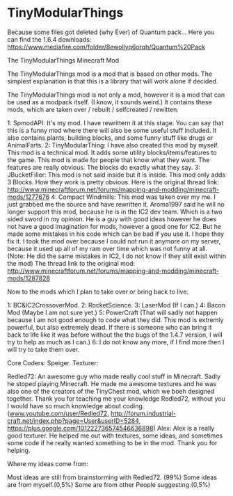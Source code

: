 TinyModularThings
=================

Because some files got deleted (why Ever) of Quantum pack...
Here you can find the 1.6.4 downloads:
https://www.mediafire.com/folder/8ewollyq6orqh/Quantum%20Pack

The TinyModularThings Minecraft Mod

The TinyModularThings mod is a mod that is based on other mods.
The simplest explanation is that this is a library that will work alone if decided.

The TinyModularThings mod is not only a mod, however it is a mod that can be used as a modpack itself. (I know, it sounds weird.)
It contains these mods, which are taken over / rebuilt / selfcreated / rewitten.

1: SpmodAPI: It's my mod. I have rewrittern it at this stage. You can say that this is a funny mod where there will also be some useful stuff included. It also contains plants, building blocks, and some funny stuff like drugs or AnimalFarts.
2: TinyModularThing: I have also created this mod by myself. This mod is a technical mod. It adds some utility blocks/items/features to the game. This mod is made for people that know what they want. The features are really obvious. The blocks do exactly what they say.
3: JBucketFiller: This mod is not said inside but it is inside. This mod only adds 3 Blocks. How they work is pretty obvious. Here is the original thread link: http://www.minecraftforum.net/forums/mapping-and-modding/minecraft-mods/1277676
4: Compact Windmills: This mod was taken over my me. I just grabbed me the source and have rewritten it. Aroma1997 said he will no longer support this mod, because he is in the IC2 dev team. Which is a two sided sword in my opinion. He is a guy with good ideas however he does not have a good imagination for mods, however a good one for IC2. But he made some mistakes in his code which can be bad if you use it. 
I hope they fix it. I took the mod over because I could not run it anymore on my server, because it used up all of my ram over time which was not funny at all. (Note: He did the same mistakes in IC2, I do not know if they still exist within the mod) The thread link to the original mod: http://www.minecraftforum.net/forums/mapping-and-modding/minecraft-mods/1287828

Now to the mods which I plan to take over or bring back to live.

1: BC&IC2CrossoverMod. 
2: RocketScience.
3: LaserMod (If I can.)
4: Bacon Mod (Maybe I am not sure yet.)
5: PowerCraft (That will sadly not happen because I am not good enough to code what they did. This mod is extremly powerful, but also extremely dead. If there is someone who can bring it back to life like it was before without the the bugs of the 1.4.7 version, I will try to help as much as I can.)
6: I do not know any more, if I find more then I will try to take them over.

Core Coders: Speiger.
Texturer:

Redled72: An awesome guy who made really cool stuff in Minecraft. Sadly he stoped playing Minecraft. He made me awesome textures and he was also one of the creators of the TinyChest mod, which we boeh designed together. Thank you for teaching me your knowledge Redled72, without you I would have so much knowledge about coding. (www.youtube.com/user/Redled72, http://forum.industrial-craft.net/index.php?page=User&userID=5284, https://plus.google.com/101222736574546636898)
Alex: Alex is a really good texturer. He helped me out with textures, some ideas, and sometimes some code if he really wanted something to be in the mod. Thank you for helping. 

Where my ideas come from:

Most ideas are still from brainstorming with Redled72. (99%)
Some ideas are from myself.(0,5%)
Some are from other People suggesting.(0,5%)
